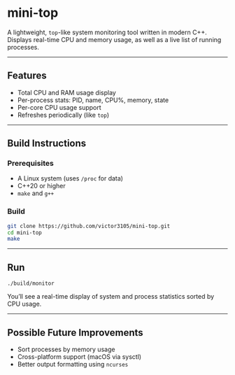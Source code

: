 # mini-top

A lightweight, `top`-like system monitoring tool written in modern C++.  
Displays real-time CPU and memory usage, as well as a live list of running processes.

---

## Features

- Total CPU and RAM usage display
- Per-process stats: PID, name, CPU%, memory, state
- Per-core CPU usage support
- Refreshes periodically (like `top`)

---

## Build Instructions

### Prerequisites

- A Linux system (uses `/proc` for data)
- C++20 or higher
- `make` and `g++`

### Build

```bash
git clone https://github.com/victor3105/mini-top.git
cd mini-top
make
```
---

## Run

```
./build/monitor
```
You’ll see a real-time display of system and process statistics sorted by CPU usage.

---

## Possible Future Improvements
- Sort processes by memory usage
- Cross-platform support (macOS via sysctl)
- Better output formatting using `ncurses`

